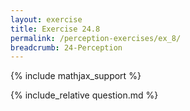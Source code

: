 ```yaml
---
layout: exercise
title: Exercise 24.8
permalink: /perception-exercises/ex_8/
breadcrumb: 24-Perception
---
```


{% include mathjax_support %}

<div><i class="arrow-up loader" data-chapter="perception-exercises" data-exercise="ex_8" data-rating="0"></i></div>
{% include_relative question.md %}
